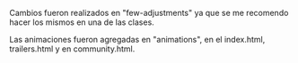 Cambios fueron realizados en "few-adjustments" ya que se me recomendo hacer los mismos en una de las clases.

Las animaciones fueron agregadas en "animations", en el index.html, trailers.html y en community.html.